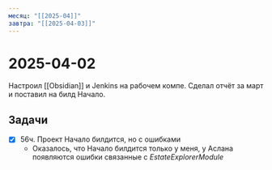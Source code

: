 ```yaml
---
месяц: "[[2025-04]]"
завтра: "[[2025-04-03]]"
---
```


# 2025-04-02

Настроил [[Obsidian]] и Jenkins на рабочем компе. Сделал отчёт за март и поставил на билд Начало.

## Задачи

 - [x] 56ч. Проект Начало билдится, но с ошибками
	 - Оказалось, что Начало билдится только у меня, у Аслана появляются ошибки связанные с _EstateExplorerModule_
